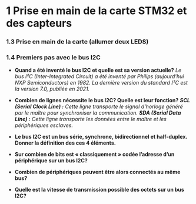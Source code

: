 # 1 Prise en main de la carte STM32 et des capteurs
 ### 1.3 Prise en main de la carte (allumer deux LEDS)
   
 ### 1.4 Premiers pas avec le bus I2C
   * **Quand a été inventé le bus I2C et quelle est sa version actuelle?**
     *Le bus I²C (Inter-Integrated Circuit) a été inventé par Philips (aujourd'hui NXP Semiconductors) en 1982. La dernière version du standard I²C est la version 7.0, publiée en 2021.*
   * **Combien de lignes nécessite le bus I2C? Quelle est leur fonction?**
     ***SCL (Serial Clock Line) :** Cette ligne transporte le signal d'horloge généré par le maître pour synchroniser la communication.*
     ***SDA (Serial Data Line) :** Cette ligne transporte les données entre le maître et les périphériques esclaves.*
   * **Le bus I2C est un bus série, synchrone, bidirectionnel et half-duplex. Donner la définition des ces 4 éléments.**
     
   * **Sur combien de bits est « classiquement » codée l’adresse d’un périphérique sur un bus I2C?**
     
   * **Combien de périphériques peuvent être alors connectés au même bus?**
     
   * **Quelle est la vitesse de transmission possible des octets sur un bus I2C?**
     

 
 
 
 

 
